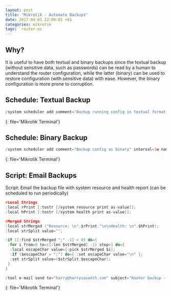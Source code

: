 ```yaml
---
layout: post
title: "Mikrotik - Automate Backups"
date: 2017-04-01 22:09:02 +01
categories: mikrotik
tags:  router-os
---
```


## Why?

It is useful to have both textual and binary backups since the textual backup (without sensitive data, such as passwords) can be read by a human to understand the router configuration, while the latter (binary) can be used to restore configuration (with sensitive data) with ease. However, the binary configuration is more prone to corruption.

## Schedule: Textual Backup

```c
/system scheduler add comment="Backup running config in textual format without sensitive data" interval=1w name=runningConfigDump on-event="export file=/flash/mtikconf-nosensitive terse" policy=ftp,reboot,read,write,policy,test,password,sniff,sensitive,romon start-date=apr/10/2000 start-time=12:00:00
```
{: file='Mikrotik Terminal'}

## Schedule: Binary Backup

```c
/system scheduler add comment="Backup config as binary" interval=1w name=binBackup on-event="system backup save name=/flash/mtikAP.backup" policy=ftp,reboot,read,write,policy,test,password,sniff,sensitive,romon start-date=apr/10/2000 start-time=12:00:00
```
{: file='Mikrotik Terminal'}

## Script: Email Backups

Script: Email the backup file with system resource and health report (can be scheduled to run periodically)

```c
#Local Strings
:local rPrint [:tostr [/system resource print as-value]];
:local hPrint [:tostr [/system health print as-value]];

#Merged Strings
:local strMerged ("Resource: \n".$rPrint."\n\nHealth: \n".$hPrint);
:local strSplit value="";

:if ([:find $strMerged ";" -1] > 0) do={
 :for i from=0 to=([:len $strMerged] -1) step=1 do={
  :local escapeChar value=[:pick $strMerged $i];
  :if ($escapeChar = ";") do={ :set escapeChar value="\n" };
  :set strSplit value=($strSplit.$escapeChar);
 }
}

/tool e-mail send to="harry@harryvasanth.com" subject="Router backup - $[/system identity get name] - $[/system clock get date]" body="$strSplit" file=mtik.backup
```
{: file='Mikrotik Terminal'}